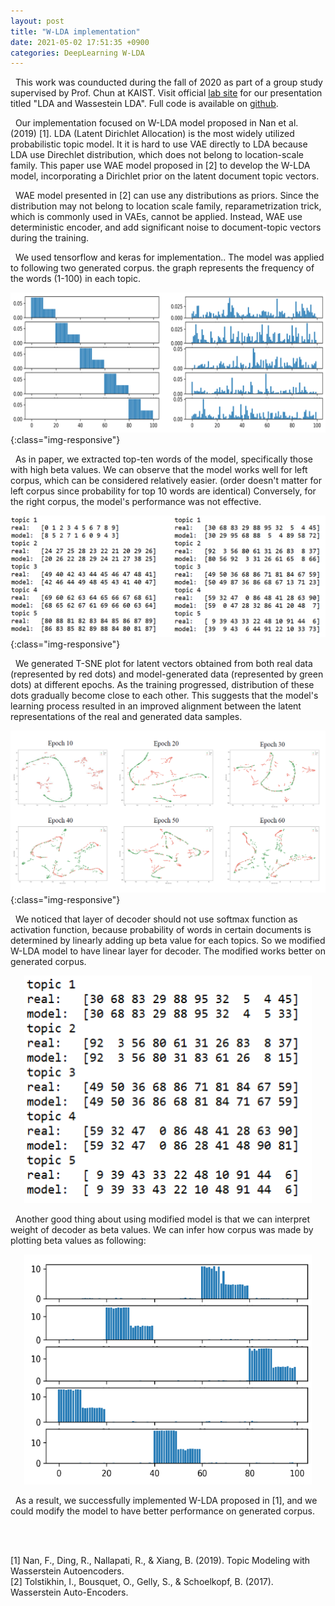 ```yaml
---
layout: post
title: "W-LDA implementation"
date: 2021-05-02 17:51:35 +0900
categories: DeepLearning W-LDA
---
```


&nbsp;&nbsp;This work was counducted during the fall of 2020 as part of a group study supervised by Prof. Chun at KAIST. Visit official [lab site][lab-site] for our presentation titled "LDA and Wassestein LDA". Full code is available on [github][github-wlda].

[lab-site]: https://chunhyonho.github.io/Group-study/Journal_club/
[github-wlda]: https://github.com/bungbungbung/20201201-W-LDA/tree/main

&nbsp;&nbsp;Our implementation focused on W-LDA model proposed in Nan et al. (2019) [1]. LDA (Latent Dirichlet Allocation) is the most widely utilized probabilistic topic model. It it is hard to use VAE directly to LDA because LDA use Direchlet distribution, which does not belong to location-scale family. This paper use WAE model proposed in [2] to develop the W-LDA model, incorporating a Dirichlet prior on the latent document topic vectors.

&nbsp;&nbsp;WAE model presented in [2] can use any distributions as priors. Since the distribution may not belong to location scale family, reparametrization trick, which is commonly used in VAEs, cannot be applied. Instead, WAE use deterministic encoder, and add significant noise to document-topic vectors during the training.

&nbsp;&nbsp;We used tensorflow and keras for implementation.. The model was applied to following two generated corpus. the graph represents the frequency of the words (1-100) in each topic.

![Corpus](/assets/2021-05-02-W-LDA/corpus.png){:class="img-responsive"}

&nbsp;&nbsp;As in paper, we extracted top-ten words of the model, specifically those with high beta values. We can observe that the model works well for left corpus, which can be considered relatively easier. (order doesn't matter for left corpus since probability for top 10 words are identical) Conversely, for the right corpus, the model's performance was not effective.

![Top10Words](/assets/2021-05-02-W-LDA/top10words.png){:class="img-responsive"}

&nbsp;&nbsp;We generated T-SNE plot for latent vectors obtained from both real data (represented by red dots) and model-generated data (represented by green dots) at different epochs. As the training progressed, distribution of these dots gradually become close to each other. This suggests that the model's learning process resulted in an improved alignment between the latent representations of the real and generated data samples.

![Top10Words](/assets/2021-05-02-W-LDA/T-SNE.png){:class="img-responsive"}

&nbsp;&nbsp;We noticed that layer of decoder should not use softmax function as activation function, because probability of words in certain documents is determined by linearly adding up beta value for each topics. So we modified W-LDA model to have linear layer for decoder. The modified works better on generated corpus.

<p align="center">
  <img width="460" src="/assets/2021-05-02-W-LDA/top10words_modified.png">
</p>

&nbsp;&nbsp;Another good thing about using modified model is that we can interpret weight of decoder as beta values. We can infer how corpus was made by plotting beta values as following:

<p align="center">
  <img width="460" src="/assets/2021-05-02-W-LDA/corpusInfer.png">
</p>

&nbsp;&nbsp;As a result, we successfully implemented W-LDA proposed in [1], and we could modify the model to have better performance on generated corpus.

<br/>
<br/>

[1] Nan, F., Ding, R., Nallapati, R., & Xiang, B. (2019). Topic Modeling with Wasserstein Autoencoders.\
[2] Tolstikhin, I., Bousquet, O., Gelly, S., & Schoelkopf, B. (2017). Wasserstein Auto-Encoders.
